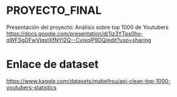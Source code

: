 # PROYECTO_FINAL
Presentación del proyecto: Análisis sobre top 1000 de Youtubers
https://docs.google.com/presentation/d/1jz3YTps0hv-qWFSgDFwVIqstXfNYl2Q--CvixqiP9DQ/edit?usp=sharing
# Enlace de dataset
https://www.kaggle.com/datasets/mabelhsu/api-clean-top-1000-youtubers-statistics
